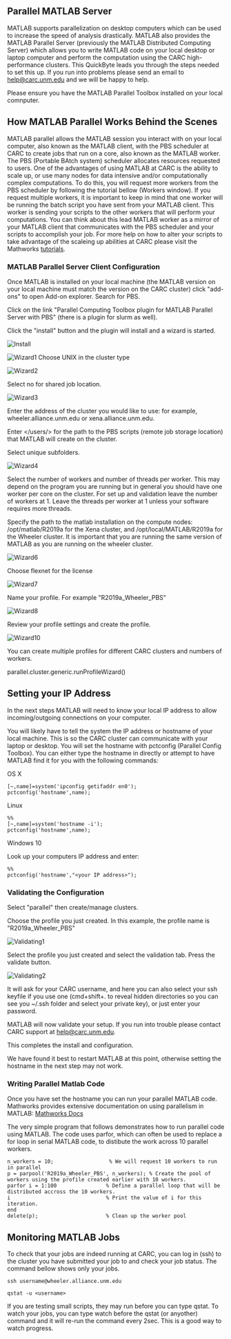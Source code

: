 ## Parallel MATLAB Server
MATLAB supports parallelization on desktop computers which can be used to increase the speed of analysis drastically. MATLAB also provides the MATLAB Parallel Server (previously the MATLAB Distributed Computing Server) which allows you to write MATLAB code on your local desktop or laptop computer and perform the computation using the CARC high-performance clusters. This QuickByte leads you through the steps needed to set this up. If you run into problems please send an email to help@carc.unm.edu and we will be happy to help.

Please ensure you have the MATLAB Parallel Toolbox installed on your local comnputer.

## How MATLAB Parallel Works Behind the Scenes
MATLAB parallel allows the MATLAB session you interact with on your local computer, also known as the MATLAB client, with the PBS scheduler at CARC to create jobs that run on a core, also known as the MATLAB worker. The PBS (Portable BAtch system) scheduler allocates resources requested to users. One of the advantages of using MATLAB at CARC is the ability to scale up, or use many nodes for data intensive and/or computationally complex computations. To do this, you will request more workers from the PBS scheduler by following the tutorial bellow (Workers window). If you request multiple workers, it is important to keep in mind that one worker will be running the batch script you have sent from your MATLAB client. This worker is sending your scripts to the other workers that will perform your computations. You can think about this lead MATLAB worker as a mirror of your MATLAB client that communicates with the PBS scheduler and your scripts to accomplish your job. For more help on how to alter your scripts to take advantage of the scaleing up abilities at CARC please visit the Mathworks [tutorials](https://www.mathworks.com/help/parallel-computing/what-is-parallel-computing.html).


### MATLAB Parallel Server Client Configuration

Once MATLAB is installed on your local machine (the MATLAB version on your local machine must match the version on the CARC cluster) click "add-ons" to open Add-on explorer. Search for PBS. 

Click on the link "Parallel Computing Toolbox plugin for MATLAB Parallel Server with PBS" (there is a plugin for slurm as well).

Click the "install" button and the plugin will install and a wizard is started.

![Install](https://github.com/UNM-CARC/QuickBytes/blob/parallel_matlab_server/ParallelMatlabInstall.png)

![Wizard1](https://github.com/UNM-CARC/QuickBytes/blob/parallel_matlab_server/ParallelMatlabWizard1.png)
Choose UNIX in the cluster type

![Wizard2](https://github.com/UNM-CARC/QuickBytes/blob/parallel_matlab_server/ParallelMatlabWizard2.png)

Select no for shared job location.

![Wizard3](https://github.com/UNM-CARC/QuickBytes/blob/parallel_matlab_server/ParallelMatlabWizard3.png)

Enter the address of the cluster you would like to use: for example, wheeler.alliance.unm.edu or xena.alliance.unm.edu.

Enter </users/> for the path to the PBS scripts (remote job storage location) that MATLAB will create on the cluster.

Select unique subfolders.
  
![Wizard4](https://github.com/UNM-CARC/QuickBytes/blob/parallel_matlab_server/ParallelMatlabWizard4.png)

Select the number of workers and number of threads per worker. This may depend on the program you are running but in general you should have one worker per core on the cluster. For set up and validation leave the number of workers at 1. Leave the threads per worker at 1 unless your software requires more threads.

Specify the path to the matlab installation on the compute nodes: /opt/matlab/R2019a for the Xena cluster, and /opt/local/MATLAB/R2019a for the Wheeler cluster. It is important that you are running the same version of MATLAB as you are 
running on the wheeler cluster. 

![Wizard6](https://github.com/UNM-CARC/QuickBytes/blob/parallel_matlab_server/ParallelMatlabWizard6.png)

Choose flexnet for the license

![Wizard7](https://github.com/UNM-CARC/QuickBytes/blob/parallel_matlab_server/ParallelMatlabWizard7.png)

Name your profile. For example "R2019a_Wheeler_PBS"

![Wizard8](https://github.com/UNM-CARC/QuickBytes/blob/parallel_matlab_server/ParallelMatlabWizard8.png)

Review your profile settings and create the profile.

![Wizard10](https://github.com/UNM-CARC/QuickBytes/blob/parallel_matlab_server/ParallelMatlabWizard10.png)

You can create multiple profiles for different CARC clusters and numbers of workers.

parallel.cluster.generic.runProfileWizard()

## Setting your IP Address

In the next steps MATLAB will need to know your local IP address to allow incoming/outgoing connections on your computer.

You will likely have to tell the system the IP address or hostname of your local machine. This is so the CARC cluster can communicate with your laptop or desktop. You will set the hostname with pctconfig (Parallel Config Toolbox). You can either type the hostname in directly or attempt to have MATLAB find it for you with the following commands:

OS X
```
[~,name]=system('ipconfig getifaddr en0');
pctconfig('hostname',name);
```

Linux
```
%%
[~,name]=system('hostname -i');
pctconfig('hostname',name);
```

Windows 10

Look up your computers IP address and enter:

```
%%
pctconfig('hostname',"<your IP address>");
```


### Validating the Configuration

Select "parallel" then create/manage clusters. 

Choose the profile you just created. In this example, the profile name is "R2019a_Wheeler_PBS"

![Validating1](https://github.com/UNM-CARC/QuickBytes/blob/parallel_matlab_server/ParallelMatlabValidate1.png)

Select the profile you just created and select the validation tab. Press the validate button.

![Validating2](https://github.com/UNM-CARC/QuickBytes/blob/parallel_matlab_server/ParallelMatlabValidate2.png)

It will ask for your CARC username, and here you can also select your ssh keyfile if you use one (cmd+shift+. to reveal hidden directories so you can see you ~/.ssh folder and select your private key), or just enter your password.

MATLAB will now validate your setup. If you run into trouble please contact CARC support at help@carc.unm.edu.

This completes the install and configuration.

We have found it best to restart MATLAB at this point, otherwise setting the hostname in the next step may not work.

### Writing Parallel Matlab Code


Once you have set the hostname you can run your parallel MATLAB code. Mathworks provides extensive documentation on using parallelism in MATLAB: [Mathworks Docs](https://www.mathworks.com/help/parallel-computing/getting-started-with-parallel-computing-toolbox.html)

The very simple program that follows demonstrates how to run parallel code using MATLAB. The code uses parfor, which can often be used to replace a for loop in serial MATLAB code, to distibute the work across 10 parallel workers.

```
n_workers = 10;                  % We will request 10 workers to run in parallel
p = parpool('R2019a_Wheeler_PBS', n_workers); % Create the pool of workers using the profile created earlier with 10 workers.
parfor i = 1:100                % Define a parallel loop that will be distributed accross the 10 workers.
i                               % Print the value of i for this iteration.
end                   
delete(p);                      % Clean up the worker pool
```

## Monitoring MATLAB Jobs
To check that your jobs are indeed running at CARC, you can log in (ssh) to the cluster you have submitted your job to and check your job status. The command bellow shows only your jobs. 

```
ssh username@wheeler.alliance.unm.edu 

qstat -u <username>
```

If you are testing small scripts, they may run before you can type qstat. To watch your jobs, you can type watch before the qstat (or anyother) command and it will re-run the command every 2sec. This is a good way to watch progress. 
